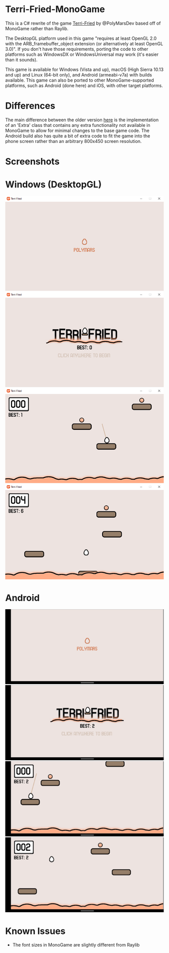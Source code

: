 # Terri-Fried-MonoGame
This is a C# rewrite of the game [Terri-Fried](https://github.com/PolyMarsDev/Terri-Fried) by @PolyMarsDev based off of MonoGame rather than Raylib.

The DesktopGL platform used in this game "requires at least OpenGL 2.0 with the ARB_framebuffer_object extension (or alternatively at least OpenGL 3.0)". If you don't have those requirements, porting the code to other platforms such as WindowsDX or WindowsUniversal may work (it's easier than it sounds).

This game is available for Windows (Vista and up), macOS (High Sierra 10.13 and up) and Linux (64-bit only), and Android (armeabi-v7a) with builds available. This game can also be ported to other MonoGame-supported platforms, such as Android (done here) and iOS, with other target platforms.

# Differences

The main difference between the older version [here](https://github.com/Zolax9/Terri-Fried-MonoGame-Old) is the implementation of an 'Extra' class that contains any extra functionality not available in MonoGame to allow for minimal changes to the base game code. The Android build also has quite a bit of extra code to fit the game into the phone screen rather than an arbitrary 800x450 screen resolution.

# Screenshots
# Windows (DesktopGL)
![](https://github.com/Zolax9/Terri-Fried-MonoGame/blob/accurate/screenshots/screenshot1.png) ![](https://github.com/Zolax9/Terri-Fried-MonoGame/blob/accurate/screenshots/screenshot2.png)![](https://github.com/Zolax9/Terri-Fried-MonoGame/blob/accurate/screenshots/screenshot3.png) ![](https://github.com/Zolax9/Terri-Fried-MonoGame/blob/accurate/screenshots/screenshot4.png)
# Android
![](https://github.com/Zolax9/Terri-Fried-MonoGame/blob/accurate/screenshots/screenshot5.png) ![](https://github.com/Zolax9/Terri-Fried-MonoGame/blob/accurate/screenshots/screenshot6.png)![](https://github.com/Zolax9/Terri-Fried-MonoGame/blob/accurate/screenshots/screenshot7.png) ![](https://github.com/Zolax9/Terri-Fried-MonoGame/blob/accurate/screenshots/screenshot8.png)

# Known Issues
* The font sizes in MonoGame are slightly different from Raylib
